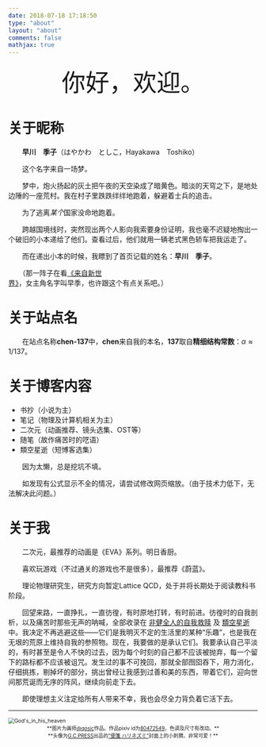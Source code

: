 ```yaml
---
date: 2018-07-18 17:18:50
type: "about"
layout: "about"
comments: false
mathjax: true
---
```


<center><font size = 8> 你好，欢迎。 </font></center>

# 关于昵称

　　**早川　季子**（はやかわ　としこ，Hayakawa　Toshiko）

　　这个名字来自一场梦。

　　梦中，炮火扬起的灰土把午夜的天空染成了暗黄色。暗淡的天穹之下，是地处边陲的一座荒村。我在村子里跌跌绊绊地跑着，躲避着士兵的追击。

　　为了逃离*某个*国家没命地跑着。

　　跨越国境线时，突然现出两个人影向我索要身份证明，我也毫不迟疑地掏出一个破旧的小本递给了他们。查看过后，他们就用一辆老式黑色轿车把我运走了。

　　而在递出小本的时候，我瞟到了首页记载的姓名：**早川　季子**。

　　（那一阵子在看[《来自新世界》](https://zh.wikipedia.org/wiki/來自新世界#電視動畫)，女主角名字叫早季，也许跟这个有点关系吧。）

# 关于站点名

　　在站点名称**chen-137**中，**chen**来自我的本名，**137**取自**精细结构常数**：$\alpha \approx 1/137$。

# 关于博客内容

- 书抄（小说为主）
- 笔记（物理及计算机相关为主）
- 二次元（动画推荐、镜头选集、OST等）
- 随笔（故作痛苦时的呓语）
- 類空星逝（短博客选集）

　　因为太懒，总是挖坑不填。

　　如发现有公式显示不全的情况，请尝试修改网页缩放。（由于技术力低下，无法解决此问题。）

# 关于我

　　二次元，最推荐的动画是《EVA》系列。明日香厨。

　　喜欢玩游戏（不过通关的游戏也不是很多），最推荐《蔚蓝》。

　　理论物理研究生，研究方向暂定Lattice QCD，处于并将长期处于阅读教科书阶段。

　　回望来路，一直挣扎，一直彷徨，有时原地打转，有时前进。彷徨时的自我剖析，以及痛苦时那些无声的呐喊，全部收录在 [非健全人的自我救赎](https://blog.chen-137.me/tags/非健全人的自我救赎/) 及 [類空星逝](https://blog.chen-137.me/microblog/) 中。我决定不再逃避这些——它们是我明灭不定的生活里的某种“乐趣”，也是我在无垠的荒原上维持自我的参照物。现在，我要做的是承认它们。我要承认自己平淡的，有时甚至是令人不快的过去，因为每个时刻的自己都不应该被抛弃，每一个留下的路标都不应该被诅咒。发生过的事不可挽回，那就全部囫囵吞下，用力消化，仔细挑拣，剔掉坏的部分，挑出曾经让我感到过善和美的东西，带着它们，迎向世间那荒诞而无序的阵风，继续向前走下去。

　　即使理想主义注定给所有人带来不幸，我也会尽全力背负着它活下去。

***

<img src="https://raw.githubusercontent.com/toshiko0o/image-host/master/God's_in_his_heaven.jpg" alt="God's_in_his_heaven" style="zoom:75%;" />

<center><font size = 1> **图片为画师<a href="https://www.pixiv.net/users/13447132/">@qosic</a>作品。作品pixiv id为<a href="https://www.pixiv.net/artworks/80472549/">80472549</a>。色调及尺寸有改动。** </font></center>

<center><font size = 1> **头像为<a href="https://gc-press.co.jp/">G.C.PRESS</a>出品的<a href="https://gc-press.co.jp/?pid=124163364">“便箋 ハリネズミ”</a>封面上的小刺猬。非常可爱！** </font></center>